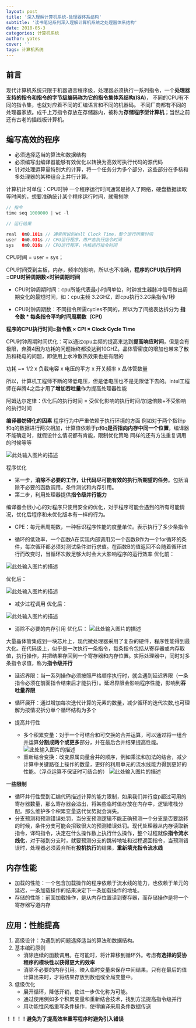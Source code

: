 ```yaml
---
layout: post
title: '深入理解计算机系统-处理器体系结构'
subtitle: '读书笔记系列深入理解计算机系统之处理器体系结构'
date: 2018-05-3
categories: 计算机系统
author: yates
cover: ''
tags: 计算机系统
---
```


## 前言
现代计算机系统只限于机器语言程序级，处理器必须执行一系列指令，一个**处理器支持的指令和指令的字节级编码称为它的指令集体系结构(ISA)**，
不同的CPU有不同的指令集，也就对应着不同的汇编语言和不同的机器码。
不同厂商都有不同的处理器家族。成千上万指令存放在存储器内，被称为**存储程序型计算机**；当然之前还有古老的插线板计算机。


## 编写高效的程序
- 必须选择适当的算法和数据结构
- 必须编写出编译器能够有效优化以转换为高效可执行代码的源代码
- 针对处理运算量特别大的计算，将一个任务分为多个部分，这些部分在多核和多处理器的某种组合上并行计算。


计算机计时单位：CPU时钟
一个程序运行时间通常是掺入了网络，硬盘数据读取等时间的，想要准确统计某个程序运行时间，就需刨除

```java
// 指令
time seq 1000000 | wc -l

// 运行结果

real  0m0.101s // 通常所说的Wall Clock Time，整个运行所需时间
user  0m0.031s // CPU运行程序，用户态执行指令时间
sys   0m0.016s // CPU运行程序，内核运行指令时间

```
CPU时间 = user + sys；

CPU时间受到主板，内存，频率的影响，所以也不准确，**程序的CPU执行时间=CPU时钟周期数×时钟周期时间**

- CPU时钟周期时间：cpu所能代表最小时间单位，时钟发生器脉冲信号做出周期变化的最短时间，如：cpu主频 3.2GHZ，即cpu执行3.2G条指令/1秒

- CPU时钟周期数：不同指令所需cycles不同的，所以为了间接表达拆分为 **指令数 * 每条指令平均时间周期数（CPI）**

**程序的CPU执行时间=指令数 × CPI × Clock Cycle Time**

CPU时钟周期时间优化：可以通过cpu主频的提高来达到**提高响应时间**，但是会有极限，奔腾4因为功耗的问题始终都没达到10GHZ。晶体管密度的增加也带来了散热和耗电的问题，即使用上水冷散热效果也是有限的

功耗 ~= 1/2 x 负载电容 x 电压的平方 x 开关频率 x 晶体管数量

所以，计算机工程师不断的降低电压，但是低电压也不是无限低下去的。intel工程师在奔腾4之后才用了**增加吞吐量**作为提高处理器性能

阿姆达尔定律：优化后的执行时间 = 受优化影响的执行时间/加速倍数+不受影响的执行时间 

**编译器妨碍化的因素**
程序行为中严重依赖于执行环境的方面
例如对于两个指针p和q的数据进行两次相加，计算值依赖于p和q**是否指向内存中同一个位置**，编译器不能确定时，就假设什么情况都有肯能，限制优化策略
同样的还有方法重复调用的时候等等

![此处输入图片的描述](http://yatesblog.oss-cn-shenzhen.aliyuncs.com/img/computer-system-Perspective/35.png)

程序优化

- 第一步，**消除不必要的工作，让代码尽可能有效的执行所期望的任务**。包括消除不必要的函数调用，条件测试和内存引用。
- 第二步，利用处理器提供**指令级并行能力**

编译器会很小心的对程序只使用安全的优化，对于程序可能会遇到的所有可能情况，优化后程序和未优化版本有一样的行为。

- CPE：每元素周期数，一种标识程序性能的度量单位。表示执行了多少条指令


- 循环的低效率，一个函数A在实现内部调用另一个函数B作为一个for循环的条件，每次循环都必须对测试条件进行求值。在函数B的值返回不会随着循环进行而改变时，当循环次数足够大时会大大影响程序的运行效率
优化前：

![此处输入图片的描述](http://yatesblog.oss-cn-shenzhen.aliyuncs.com/img/computer-system-Perspective/31.png)

优化后：

![此处输入图片的描述](http://yatesblog.oss-cn-shenzhen.aliyuncs.com/img/computer-system-Perspective/32.png)

- 减少过程调用
优化后：

![此处输入图片的描述](http://yatesblog.oss-cn-shenzhen.aliyuncs.com/img/computer-system-Perspective/33.png)

- 消除不必要的内存引用
优化后：
![此处输入图片的描述](http://yatesblog.oss-cn-shenzhen.aliyuncs.com/img/computer-system-Perspective/34.png)

大量晶体管集成到一块芯片上，现代微处理器采用了复杂的硬件，程序性能得到最大化。在代码级上，似乎是一次执行一条指令，每条指令包括从寄存器或内存取值，执行操作，并把结果存回到一个寄存器和内存位置。实际处理器中，同时对多条指令求值，称为**指令级并行**

- 延迟界限：当一系列操作必须按照严格顺序执行时，就会遇到延迟界限（一条指令必须在前面指令结束后才能执行）。延迟界限会影响程序性能，影响到**吞吐量界限**

- 循环展开：通过增加每次迭代计算的元素的数量，减少循环的迭代次数,也可理解为按情况拆分单个循环结构为多个

- 提高并行性
    - 多个积累变量：对于一个可结合和可交换的合并运算，可以通过将一组合并运算**分割成两个或更多**部分，并在最后合并结果提高性能。
    ![此处输入图片的描述](http://yatesblog.oss-cn-shenzhen.aliyuncs.com/img/computer-system-Perspective/36.png)
    - 重新结合变换：改变原属向量合并的顺序，例如乘法和加法的结合，减少计算中关键路径上操作的数量，更好的利用单元的流水线能力得到更好的性能。（浮点运算不保证时可结合的）
       ![此处输入图片的描述](http://yatesblog.oss-cn-shenzhen.aliyuncs.com/img/computer-system-Perspective/37.png)

**一些限制**

- 循环并行性受到汇编代码描述计算的能力限制，如果我们并行度p超过可用的寄存器数量，那么寄存器会溢出，将某些临时值存放在内存中，逻辑堆栈分配。那么维护多个积累变量迭代优势就会消失。
- 分支预测和预测错误处罚，当分支预测逻辑不能正确预测一个分支是否要跳转的时候，条件分支可能会招致很大的预测错误处罚。现代处理器从内存读取新指令，译码指令，决定在什么操作数上执行什么操作，整个过程就像**指令流水线化**，对于碰到分支时，就要预测分支的跳转地址和过程返回指令，当预测错误时，处理器必须丢弃所有**投机执行**的结果，**重新填充指令流水线**

## 内存性能
- 加载的性能：一个包含加载操作的程序依赖于流水线的能力，也依赖于单元的延迟，一条加载操作的结果决定下一条加载操作的地址。
- 存储的性能：前面加载操作，是从内存位置读到寄存器，而存储操作是将一个寄存器写道内存

## 应用：性能提高
1. 高级设计：为遇到的问题选择适当的算法和数据结构。
2. 基本编码原则
    - 消除连续的函数调用。在可能时，将计算移到循环外。考虑**有选择的妥协程序的模块性以获得更大的效率**
    - 消除不必要的内存引用。映入临时变量来保存中间结果。只有在最后的值计算出来时，才将结果存放到数组或全局变量中。
3. 低级优化
    - 展开循环，降低开销，使进一步优化称为可能。
    - 通过使用例如多个积累变量和重新结合技术，找到方法提高指令级并行
    - 用功能性风格重写条件操作，使得编译采用条件数据传送

**！！！！避免为了提高效率重写程序时避免引入错误**

